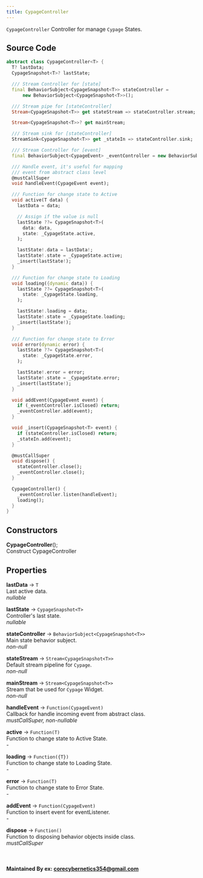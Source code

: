 ```yaml
---
title: CypageController
---
```


`CypageController` Controller for manage `Cypage` States.

## Source Code

```dart
abstract class CypageController<T> {
  T? lastData;
  CypageSnapshot<T>? lastState;

  /// Stream Controller for [state]
  final BehaviorSubject<CypageSnapshot<T>> stateController =
      new BehaviorSubject<CypageSnapshot<T>>();

  /// Stream pipe for [stateController]
  Stream<CypageSnapshot<T>> get stateStream => stateController.stream;

  Stream<CypageSnapshot<T>>? get mainStream;

  /// Stream sink for [stateController]
  StreamSink<CypageSnapshot<T>> get _stateIn => stateController.sink;

  /// Stream Controller for [event]
  final BehaviorSubject<CypageEvent> _eventController = new BehaviorSubject<CypageEvent>();

  /// Handle event, it's useful for mapping
  /// event from abstract class level
  @mustCallSuper
  void handleEvent(CypageEvent event);

  /// Function for change state to Active
  void active(T data) {
    lastData = data;

    // Assign if the value is null
    lastState ??= CypageSnapshot<T>(
      data: data,
      state: _CypageState.active,
    );

    lastState!.data = lastData!;
    lastState!.state = _CypageState.active;
    _insert(lastState!);
  }

  /// Function for change state to Loading
  void loading({dynamic data}) {
    lastState ??= CypageSnapshot<T>(
      state: _CypageState.loading,
    );

    lastState!.loading = data;
    lastState!.state = _CypageState.loading;
    _insert(lastState!);
  }

  /// Function for change state to Error
  void error(dynamic error) {
    lastState ??= CypageSnapshot<T>(
      state: _CypageState.error,
    );

    lastState!.error = error;
    lastState!.state = _CypageState.error;
    _insert(lastState!);
  }

  void addEvent(CypageEvent event) {
    if (_eventController.isClosed) return;
    _eventController.add(event);
  }

  void _insert(CypageSnapshot<T> event) {
    if (stateController.isClosed) return;
    _stateIn.add(event);
  }

  @mustCallSuper
  void dispose() {
    stateController.close();
    _eventController.close();
  }

  CypageController() {
    _eventController.listen(handleEvent);
    loading();
  }
}
```

## Constructors
**CypageController**();<br />
Construct CypageController

## Properties

**lastData** -> `T`<br />
Last active data.<br />
*nullable*

**lastState** -> `CypageSnapshot<T>`<br />
Controller's last state.<br />
*nullable*

**stateController** -> `BehaviorSubject<CypageSnapshot<T>>`<br />
Main state behavior subject.<br />
*non-null*

**stateStream** -> `Stream<CypageSnapshot<T>>`<br />
Default stream pipeline for `Cypage`.<br />
*non-null*

**mainStream** -> `Stream<CypageSnapshot<T>>`<br />
Stream that be used for `Cypage` Widget.<br />
*non-null*

**handleEvent** -> `Function(CypageEvent)`<br />
Callback for handle incoming event from abstract class.<br />
*mustCallSuper, non-nullable*

**active** -> `Function(T)`<br />
Function to change state to Active State.<br />
*-*

**loading** -> `Function({T})`<br />
Function to change state to Loading State.<br />
*-*

**error** -> `Function(T)`<br />
Function to change state to Error State.<br />
*-*

**addEvent** -> `Function(CypageEvent)`<br />
Function to insert event for eventListener.<br />
*-*

**dispose** -> `Function()`<br />
Function to disposing behavior objects inside class.<br />
*mustCallSuper*


<br />

#### Maintained By ex: corecybernetics354@gmail.com